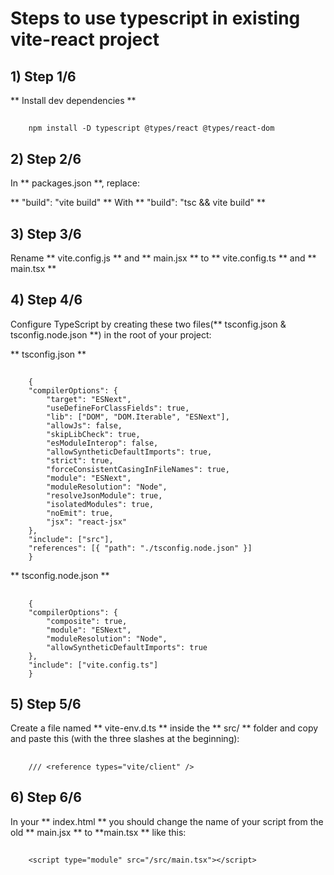 
# Steps to use typescript in existing vite-react project 

## 1) Step 1/6
** Install dev dependencies ** 

##
		npm install -D typescript @types/react @types/react-dom

## 2) Step 2/6
In ** packages.json **, replace:

** "build": "vite build" **
With 
** "build": "tsc && vite build" **

## 3) Step 3/6
Rename ** vite.config.js ** and ** main.jsx ** to ** vite.config.ts ** and ** main.tsx **

## 4) Step 4/6
Configure TypeScript by creating these two files(** tsconfig.json & tsconfig.node.json **) in the root of your project:

** tsconfig.json **
##
		{
  		"compilerOptions": {
    		"target": "ESNext",
    		"useDefineForClassFields": true,
    		"lib": ["DOM", "DOM.Iterable", "ESNext"],
    		"allowJs": false,
    		"skipLibCheck": true,
    		"esModuleInterop": false,
    		"allowSyntheticDefaultImports": true,
    		"strict": true,
    		"forceConsistentCasingInFileNames": true,
    		"module": "ESNext",
    		"moduleResolution": "Node",
    		"resolveJsonModule": true,
    		"isolatedModules": true,
    		"noEmit": true,
    		"jsx": "react-jsx"
  		},
  		"include": ["src"],
  		"references": [{ "path": "./tsconfig.node.json" }]
		}
	
** tsconfig.node.json **
##
		{
  		"compilerOptions": {
    		"composite": true,
    		"module": "ESNext",
    		"moduleResolution": "Node",
    		"allowSyntheticDefaultImports": true
  		},
  		"include": ["vite.config.ts"]
		}
## 5) Step 5/6

Create a file named ** vite-env.d.ts **  inside the ** src/ ** folder and copy and paste this (with the three slashes at the beginning):
##
		/// <reference types="vite/client" />
## 6) Step 6/6

In your ** index.html ** you should change the name of your script from the old ** main.jsx ** to **main.tsx ** like this:
##
		<script type="module" src="/src/main.tsx"></script>